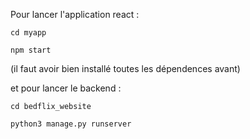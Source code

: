 Pour lancer l'application react : 

`cd myapp`

`npm start`

(il faut avoir bien installé toutes les dépendences avant)

et pour lancer le backend : 

`cd bedflix_website`

`python3 manage.py runserver`

